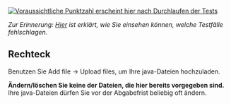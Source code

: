 [![Voraussichtliche Punktzahl erscheint hier nach Durchlaufen der Tests](../../blob/badges/.github/badges/points.svg)](../../raw/badges/.github/badges/points.svg)

*Zur Erinnerung: [Hier](https://hsp.pages.cs.uni-duesseldorf.de/programmierung/website/lectures/progra/tutorials/classroom/#nachbessern) ist erklärt, wie Sie einsehen können, welche Testfälle fehlschlagen.*

Rechteck
---

Benutzen Sie Add file → Upload files, um Ihre java-Dateien hochzuladen.

**Ändern/löschen Sie keine der Dateien, die hier bereits vorgegeben sind.**
Ihre java-Dateien dürfen Sie vor der Abgabefrist beliebig oft ändern.
